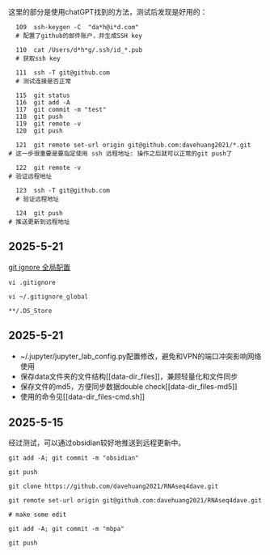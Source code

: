 
这里的部分是使用chatGPT找到的方法，测试后发现是好用的：

```
  109  ssh-keygen -C  "da*h@i*d.com"
  # 配置了github的邮件账户，并生成SSH key
  
  110  cat /Users/d*h*g/.ssh/id_*.pub
  # 获取ssh key
  
  111  ssh -T git@github.com
  # 测试连接是否正常
  
  115  git status
  116  git add -A
  117  git commit -m "test"
  118  git push
  119  git remote -v
  120  git push

  121  git remote set-url origin git@github.com:davehuang2021/*.git
# 这一步很重要是要指定使用 ssh 远程地址: 操作之后就可以正常的git push了

  122  git remote -v
# 验证远程地址

  123  ssh -T git@github.com
  # 验证远程地址
  
  124  git push
# 推送更新到远程地址

```

## 2025-5-21

[git ignore 全局配置](https://orianna-zzo.github.io/sci-tech/2018-01/mac%E4%B8%ADgit%E5%BF%BD%E7%95%A5.ds_store%E6%96%87%E4%BB%B6/)
```
vi .gitignore

vi ~/.gitignore_global

**/.DS_Store

```
## 2025-5-21

- ~/.jupyter/jupyter_lab_config.py配置修改，避免和VPN的端口冲突影响网络使用
- 保存data文件夹的文件结构[[data-dir_files]]，兼顾轻量化和文件同步
- 保存文件的md5，方便同步数据double check[[data-dir_files-md5]]
- 使用的命令见[[data-dir_files-cmd.sh]]
## 2025-5-15

经过测试，可以通过obsidian较好地推送到远程更新中。

```
git add -A; git commit -m "obsidian"

git push

```


```
git clone https://github.com/davehuang2021/RNAseq4dave.git

git remote set-url origin git@github.com:davehuang2021/RNAseq4dave.git

# make some edit

git add -A; git commit -m "mbpa"

git push

```
